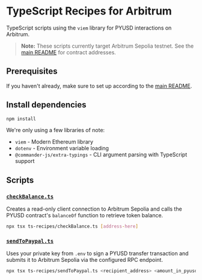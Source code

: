# TypeScript Recipes for Arbitrum

TypeScript scripts using the `viem` library for PYUSD interactions on Arbitrum.

> **Note:** These scripts currently target Arbitrum Sepolia testnet. See the [main README](../README.md) for contract addresses.

## Prerequisites

If you haven't already, make sure to set up according to the [main README](../README.md).

## Install dependencies

```bash
npm install
```
We're only using a few libraries of note:
- `viem` - Modern Ethereum library
- `dotenv` - Environment variable loading
- `@commander-js/extra-typings` - CLI argument parsing with TypeScript support

## Scripts

### [`checkBalance.ts`](./checkBalance.ts)

Creates a read-only client connection to Arbitrum Sepolia and calls the PYUSD contract's `balanceOf` function to retrieve token balance.

```bash
npx tsx ts-recipes/checkBalance.ts [address-here]
```


### [`sendToPaypal.ts`](./sendToPaypal.ts)

Uses your private key from `.env` to sign a PYUSD transfer transaction and submits it to Arbitrum Sepolia via the configured RPC endpoint.

```bash
npx tsx ts-recipes/sendToPaypal.ts <recipient_address> <amount_in_pyusd>
```